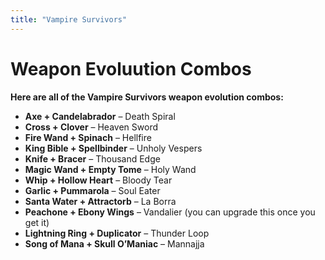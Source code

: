 ```yaml
---
title: "Vampire Survivors"
---
```


# Weapon Evoluution Combos

**Here are all of the Vampire Survivors weapon evolution combos:**

-   **Axe + Candelabrador** – Death Spiral
-   **Cross + Clover** – Heaven Sword
-   **Fire Wand + Spinach** – Hellfire
-   **King Bible + Spellbinder** – Unholy Vespers
-   **Knife + Bracer** – Thousand Edge
-   **Magic Wand + Empty Tome** – Holy Wand
-   **Whip + Hollow Heart** – Bloody Tear
-   **Garlic + Pummarola** – Soul Eater
-   **Santa Water + Attractorb** – La Borra
-   **Peachone + Ebony Wings** – Vandalier (you can upgrade this once you get it)
-   **Lightning Ring + Duplicator** – Thunder Loop
-   **Song of Mana + Skull O’Maniac** – Mannajja